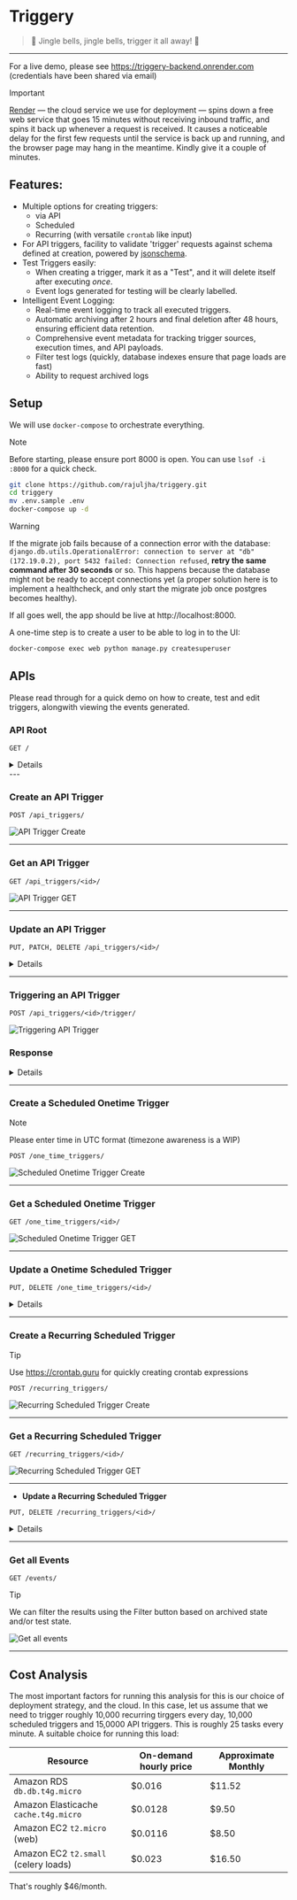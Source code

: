 # Triggery
> 🔔  Jingle bells, jingle bells, trigger it all away! 🏹

---

For a live demo, please see https://triggery-backend.onrender.com (credentials have been shared via email)


> [!IMPORTANT]
> [Render](https://render.com) — the cloud service we use for deployment — spins down a free web service that goes 15 minutes without receiving inbound traffic, and spins it back up whenever a request is received. It causes a noticeable delay for the first few requests until the service is back up and running, and the browser page may hang in the meantime. Kindly give it a couple of minutes.

## Features:

- Multiple options for creating triggers:
  - via API
  - Scheduled
  - Recurring (with versatile `crontab` like input)
- For API triggers, facility to validate 'trigger' requests against schema defined at creation, powered by [jsonschema](https://json-schema.org/).
- Test Triggers easily:
  - When creating a trigger, mark it as a "Test", and it will delete itself after executing _once_.
  - Event logs generated for testing will be clearly labelled.
- Intelligent Event Logging:
  - Real-time event logging to track all executed triggers.
  - Automatic archiving after 2 hours and final deletion after 48 hours, ensuring efficient data retention.
  - Comprehensive event metadata for tracking trigger sources, execution times, and API payloads.
  - Filter test logs (quickly, database indexes ensure that page loads are fast)
  - Ability to request archived logs

## Setup

We will use `docker-compose` to orchestrate everything.

> [!NOTE]
> Before starting, please ensure port 8000 is open. You can use `lsof -i :8000` for a quick check.


```sh
git clone https://github.com/rajuljha/triggery.git
cd triggery
mv .env.sample .env
docker-compose up -d
```

> [!WARNING]
> If the migrate job fails because of a connection error with the database: `django.db.utils.OperationalError: connection to server at "db" (172.19.0.2), port 5432 failed: Connection refused`, **retry the same command after 30 seconds** or so. This happens because the database might not be ready to accept connections yet (a proper solution here is to implement a healthcheck, and only start the migrate job once postgres becomes healthy).
> 

If all goes well, the app should be live at http://localhost:8000.

A one-time step is to create a user to be able to log in to the UI:

```sh
docker-compose exec web python manage.py createsuperuser
```

## APIs

Please read through for a quick demo on how to create, test and edit triggers, alongwith viewing the events generated.

### **API Root**

```
GET /
```

<details>

![API Root](public/API_Root.png)

</details>
---


### **Create an API Trigger**
```
POST /api_triggers/
```
![API Trigger Create](public/API_Trigger_POST.png)

---


### **Get an API Trigger**
```
GET /api_triggers/<id>/
```
![API Trigger GET](public/API_Trigger_GET.png)


---


### **Update an API Trigger**

```
PUT, PATCH, DELETE /api_triggers/<id>/
```
<details>

![Update API Trigger](public/API_Trigger_UPDATE.png)

</details>


---


### **Triggering an API Trigger**

```
POST /api_triggers/<id>/trigger/
```

![Triggering API Trigger](public/API_Trigger_TRIGGER.png)

### **Response**
<details>

![Response after Triggering](public/API_Trigger_TRIGGER_RESPONSE.png)

</details>

---


### **Create a Scheduled Onetime Trigger**

> [!NOTE]
> Please enter time in UTC format (timezone awareness is a WIP)


```
POST /one_time_triggers/
```

![Scheduled Onetime Trigger Create](public/One_Time_Trigger_POST.png)

---


### **Get a Scheduled Onetime Trigger**
```
GET /one_time_triggers/<id>/
```
![Scheduled Onetime Trigger GET](public/One_Time_Trigger_GET.png)

---

### **Update a Onetime Scheduled Trigger**

```
PUT, DELETE /one_time_triggers/<id>/
```
<details>

![Scheduled Onetime Trigger Update](public/One_Time_Trigger_UPDATE.png)

</details>

---


### **Create a Recurring Scheduled Trigger**

> [!TIP]
> Use https://crontab.guru for quickly creating crontab expressions

```
POST /recurring_triggers/
```

![Recurring Scheduled Trigger Create](public/Recurring_Trigger_POST.png)

---


### **Get a Recurring Scheduled Trigger**
```
GET /recurring_triggers/<id>/
```
![Recurring Scheduled Trigger GET](public/Recurring_Trigger_GET.png)


---


- **Update a Recurring Scheduled Trigger**
```
PUT, DELETE /recurring_triggers/<id>/
```
<details>

![Update API Trigger](public/Recurring_Trigger_Update.png)

</details>

---


### **Get all Events**
```
GET /events/
```

> [!TIP]
> We can filter the results using the Filter button based on archived state and/or test state.

![Get all events](public/Events.png)


---

## Cost Analysis

The most important factors for running this analysis for this is our choice of deployment strategy, and the cloud. In this case, let us assume that we need to trigger roughly 10,000 recurring tirggers every day, 10,000 scheduled triggers and 15,0000 API triggers. This is roughly 25 tasks every minute. A suitable choice for running this load:


| Resource                             | On-demand hourly price | Approximate Monthly |
|--------------------------------------|------------------------|---------------------|
| Amazon RDS `db.db.t4g.micro`         | $0.016                 | $11.52              |
| Amazon Elasticache `cache.t4g.micro` | $0.0128                | $9.50               |
| Amazon EC2 `t2.micro` (web)          | $0.0116                | $8.50               |
| Amazon EC2 `t2.small` (celery loads) | $0.023                 | $16.50              |

That's roughly $46/month.
